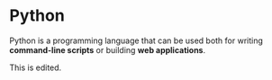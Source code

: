 # Python

Python is a programming language that can be used both for writing **command-line scripts** or building **web applications**.

This is edited.
